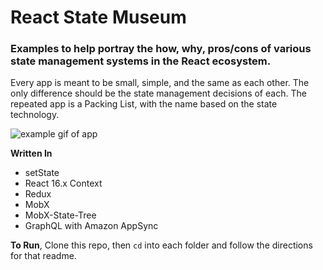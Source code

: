 # React State Museum
### Examples to help portray the how, why, pros/cons of various state management systems in the React ecosystem.

Every app is meant to be small, simple, and the same as each other.  The only difference should be the state management decisions of each.  The repeated app is a Packing List, with the name based on the state technology.

![example gif of app](https://github.com/GantMan/ReactStateMuseum/blob/master/_art/museum.gif?raw=true)

**Written In**
* setState
* React 16.x Context
* Redux
* MobX
* MobX-State-Tree
* GraphQL with Amazon AppSync

**To Run**, Clone this repo, then `cd` into each folder and follow the directions for that readme.
